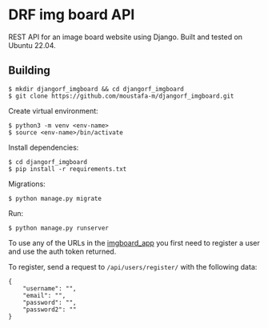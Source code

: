 # DRF img board API

REST API for an image board website using Django.
Built and tested on Ubuntu 22.04.

## Building

```
$ mkdir djangorf_imgboard && cd djangorf_imgboard
$ git clone https://github.com/moustafa-m/djangorf_imgboard.git
```

Create virtual environment:
```
$ python3 -m venv <env-name>
$ source <env-name>/bin/activate
```

Install dependencies:
```
$ cd djangorf_imgboard
$ pip install -r requirements.txt
```

Migrations:
```
$ python manage.py migrate
```

Run:
```
$ python manage.py runserver
```

To use any of the URLs in the [imgboard_app](imgboard_app/api/urls.py) you first need to register a user and use the auth token returned.

To register, send a request to ```/api/users/register/``` with the following data:
```
{
    "username": "",
    "email": "",
    "password": "",
    "password2": ""
}
```
